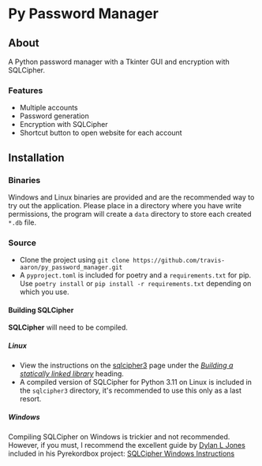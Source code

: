 # Py Password Manager
## About
A Python password manager with a Tkinter GUI and encryption with SQLCipher.


### Features
- Multiple accounts
- Password generation
- Encryption with SQLCipher
- Shortcut button to open website for each account

## Installation
### Binaries

Windows and Linux binaries are provided and are the recommended way to try out the application. Please place in a directory where you have write permissions, the program will create a `data` directory to store each created `*.db` file.

### Source

- Clone the project using  `git clone https://github.com/travis-aaron/py_password_manager.git`
- A `pyproject.toml` is included for poetry and a `requirements.txt` for pip. Use `poetry install` or `pip install -r requirements.txt` depending on which you use.

#### Building SQLCipher

**SQLCipher** will need to be compiled.

##### Linux

- View the instructions on the [sqlcipher3](https://github.com/coleifer/sqlcipher3) page under the _[Building a statically linked library](https://github.com/coleifer/sqlcipher3#building-a-statically-linked-library)_ heading.
- A compiled version of SQLCipher for Python 3.11 on Linux is included in the `sqlcipher3` directory, it's recommended to use this only as a last resort. 

##### Windows

Compiling SQLCipher on Windows is trickier and not recommended. However, if you must, I recommend the excellent guide by [Dylan L Jones](https://github.com/dylanljones) included in his Pyrekordbox project: [SQLCipher Windows Instructions](https://github.com/dylanljones/pyrekordbox/blob/master/INSTALLATION.md#windows) 

